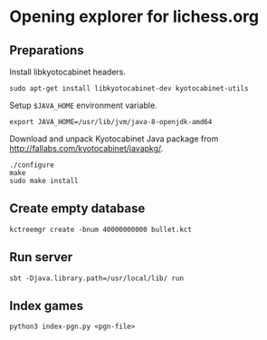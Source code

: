Opening explorer for lichess.org
================================

Preparations
------------

Install libkyotocabinet headers.

    sudo apt-get install libkyotocabinet-dev kyotocabinet-utils

Setup `$JAVA_HOME` environment variable.

    export JAVA_HOME=/usr/lib/jvm/java-8-openjdk-amd64

Download and unpack Kyotocabinet Java package from
http://fallabs.com/kyotocabinet/javapkg/.

    ./configure
    make
    sudo make install

Create empty database
---------------------

    kctreemgr create -bnum 40000000000 bullet.kct

Run server
----------

    sbt -Djava.library.path=/usr/local/lib/ run

Index games
-----------

    python3 index-pgn.py <pgn-file>
